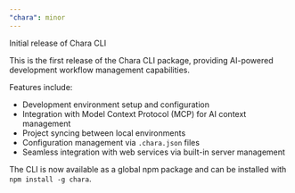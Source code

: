 ```yaml
---
"chara": minor
---
```


Initial release of Chara CLI

This is the first release of the Chara CLI package, providing AI-powered development workflow management capabilities.

Features include:
- Development environment setup and configuration
- Integration with Model Context Protocol (MCP) for AI context management
- Project syncing between local environments
- Configuration management via `.chara.json` files
- Seamless integration with web services via built-in server management

The CLI is now available as a global npm package and can be installed with `npm install -g chara`.
